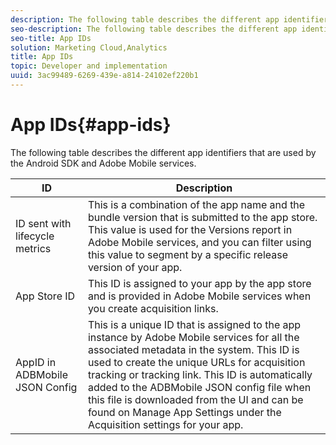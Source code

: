 ```yaml
---
description: The following table describes the different app identifiers that are used by the Android SDK and Adobe Mobile services.
seo-description: The following table describes the different app identifiers that are used by the Android SDK and Adobe Mobile services.
seo-title: App IDs
solution: Marketing Cloud,Analytics
title: App IDs
topic: Developer and implementation
uuid: 3ac99489-6269-439e-a814-24102ef220b1
---
```


# App IDs{#app-ids}

The following table describes the different app identifiers that are used by the Android SDK and Adobe Mobile services.

 ID | Description |
|--- |--- |
|ID sent with lifecycle metrics|This is a combination of the app name and the bundle version that is submitted to the app store. This value is used for the  Versions report in Adobe Mobile services, and you can filter using this value to segment by a specific release version of your app.|
|App Store ID|This ID is assigned to your app by the app store and is provided in Adobe Mobile services when you create acquisition links.|
|AppID in ADBMobile JSON Config|This is a unique ID that is assigned to the app instance by Adobe Mobile services for all the associated metadata in the system. This ID is used to create the unique URLs for acquisition tracking or tracking link. This ID is automatically added to the ADBMobile JSON config file when this file is downloaded from the UI and can be found on  Manage App Settings under the Acquisition settings for your app.|